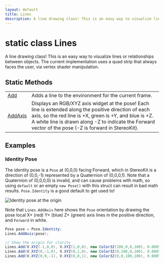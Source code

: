 ```yaml
---
layout: default
title: Lines
description: A line drawing class! This is an easy way to visualize lines or relationships between objects. The current implementation uses a quad strip that always faces the user, via vertex shader manipulation.
---
```

# static class Lines

A line drawing class! This is an easy way to visualize lines
or relationships between objects. The current implementation uses a
quad strip that always faces the user, via vertex shader
manipulation.

## Static Methods

|  |  |
|--|--|
|[Add]({{site.url}}/Pages/StereoKit/Lines/Add.html)|Adds a line to the environment for the current frame.|
|[AddAxis]({{site.url}}/Pages/StereoKit/Lines/AddAxis.html)|Displays an RGB/XYZ axis widget at the pose! Each line is extended along the positive direction of each axis, so the red line is +X, green is +Y, and blue is +Z. A white line is drawn along -Z to indicate the Forward vector of the pose (-Z is forward in StereoKit).|

## Examples

### Identity Pose

The identity pose is a `Pose` at (0,0,0) facing Forward, which in
StereoKit is a direction of (0,0,-1) represented by a Quaternion of
(0,0,0,1). Note that a Quaternion of (0,0,0,0) is invalid, and can
cause problems with math, so using `default` or an empty
`new Pose()` with this struct can result in bad math results.
`Pose.Identity` is a good default to get used to!

![Identity pose at the origin]({{site.screen_url}}/Docs/PoseIdentity.jpg)

Note that `Lines.AddAxis` here shows the `Pose` orientation by
drawing the pose local X+ (red) Y+ (blue) Z+ (green) axis lines in
the positive direction, and `Forward` in white.

```csharp
Pose pose = Pose.Identity;
Lines.AddAxis(pose);

// Show the origin for clarity
Lines.Add(V.XYZ(-1,0,0), V.XYZ(1,0,0), new Color32(100,0,0,100), 0.0005f);
Lines.Add(V.XYZ(0,-1,0), V.XYZ(0,1,0), new Color32(0,100,0,100), 0.0005f);
Lines.Add(V.XYZ(0,0,-1), V.XYZ(0,0,1), new Color32(0,0,100,100), 0.0005f);
```

